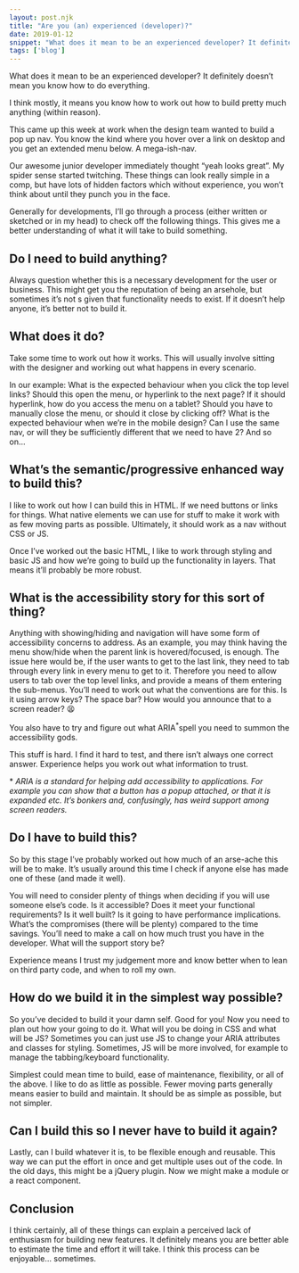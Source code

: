 ```yaml
---
layout: post.njk
title: "Are you (an) experienced (developer)?"
date: 2019-01-12
snippet: "What does it mean to be an experienced developer? It definitely doesn’t mean you know how to do everything."
tags: ['blog']
---
```


What does it mean to be an experienced developer? It definitely doesn’t mean you know how to do everything. 

I think mostly, it means you know how to work out how to build pretty much anything (within reason). 

This came up this week at work when the design team wanted to build a pop up nav. You know the kind where you hover over a link on desktop and you get an extended menu below. A mega-ish-nav. 

Our awesome junior developer immediately thought “yeah looks great”. My spider sense started twitching. These things can look really simple in a comp, but have lots of hidden factors which without experience, you won’t think about until they punch you in the face. 

Generally for developments, I’ll go through a process (either written or sketched or in my head) to check off the following things. This gives me a better understanding of what it will take to build something. 

## Do I need to build anything?
Always question whether this is a necessary development for the user or business. This might get you the reputation of being an arsehole, but sometimes it’s not s given that functionality needs to exist. If it doesn’t help anyone, it’s better not to build it. 

## What does it do?
Take some time to work out how it works. This will usually involve sitting with the designer and working out what happens in every scenario.

In our example: What is the expected behaviour when you click the top level links? Should this open the menu, or hyperlink to the next page? If it should hyperlink, how do you access the menu on a tablet? Should you have to manually close the menu, or should it close by clicking off? What is the expected behaviour when we’re in the mobile design? Can I use the same nav, or will they be sufficiently different that we need to have 2? And so on…

## What’s the semantic/progressive enhanced way to build this?
I like to work out how I can build this in HTML. If we need buttons or links for things. What native elements we can use for stuff to make it work with as few moving parts as possible. Ultimately, it should work as a nav without CSS or JS. 

Once I’ve worked out the basic HTML, I like to work through styling and basic JS and how we’re going to build  up the functionality in layers. That means it’ll probably be more robust. 

## What is the accessibility story for this sort of thing?
Anything with showing/hiding and navigation will have some form of accessibility concerns to address. As an example, you may think having the menu show/hide when the parent link is hovered/focused, is enough. The issue here would be, if the user wants to get to the last link, they need to tab through every link in every menu to get to it. Therefore you need to allow users to tab over the top level links, and provide a means of them entering the sub-menus. You’ll need to work out what the conventions are for this. Is it using arrow keys? The space bar? How would you announce that to a screen reader? 😫

You also have to try and figure out what ARIA<sup>*</sup>spell you need to summon the accessibility gods. 

This stuff is hard. I find it hard to test, and there isn’t always one correct answer. Experience helps you work out what information to trust. 

\* *ARIA is a standard for helping add accessibility to applications. For example you can show that a button has a popup attached, or that it is expanded etc. It’s bonkers and, confusingly, has weird support among screen readers.*

## Do I have to build this?

So by this stage I’ve probably worked out how much of an arse-ache this will be to make. It’s usually around this time I check if anyone else has made one of these (and made it well). 

You will need to consider plenty of things when deciding if you will use someone else’s code. Is it accessible? Does it meet your functional requirements? Is it well built? Is it going to have performance implications. What’s the compromises (there will be plenty) compared to the time savings. You’ll need to make a call on how much trust you have in the developer. What will the support story be? 

Experience means I trust my judgement more and know better when to lean on third party code, and when to roll my own. 

## How do we build it in the simplest way possible? 

So you’ve decided to build it your damn self. Good for you! Now you need to plan out how your going to do it. What will you be doing in CSS and what will be JS? Sometimes you can just use JS to change your ARIA attributes and classes for styling. Sometimes, JS will be more involved, for example to manage the tabbing/keyboard functionality. 

Simplest could mean time to build, ease of maintenance, flexibility, or all of the above. I like to do as little as possible. Fewer moving parts generally means easier to build and maintain. It should be as simple as possible, but not simpler. 

## Can I build this so I never have to build it again?

Lastly, can I build whatever it is, to be flexible enough and reusable. This way we can put the effort in once and get multiple uses out of the code. In the old days, this might be a jQuery plugin. Now we might make a module or a react component. 

## Conclusion 

I think certainly, all of these things can explain a perceived lack of enthusiasm for building new features.    It definitely means you are better able to estimate the time and effort  it will take. I think this process can be enjoyable… sometimes. 
